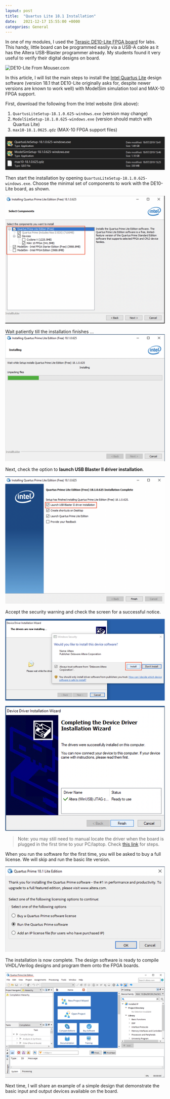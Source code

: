 ```yaml
---
layout: post
title:  "Quartus Lite 18.1 Installation"
date:   2021-12-17 15:55:00 +0000
categories: General
---
```


In one of my modules, I used the [Terasic DE10-Lite FPGA board](https://www.terasic.com.tw/cgi-bin/page/archive.pl?Language=English&CategoryNo=234&No=1021) for labs. 
This handy, little board can be programmed easily via a USB-A cable as it has
the Altera USB-Blaster programmer already. My students found it very useful to
verify their digital designs on board.

![DE10-Lite From Mouser.com](https://www.mouser.co.uk/images/marketingid/2016/microsites/132318264/terasic-de10-lite-board-layout.jpg "DE10-Lite image from mouser.com")

In this article, I will list the main steps to install the 
[Intel Quartus Lite](https://fpgasoftware.intel.com/?edition=lite) design software 
(version 18.1 that DE10-Lite originally asks for, despite newer versions are
known to work well) with ModelSim simulation tool and MAX-10 FPGA support.

First, download the following from the Intel website (link above):

1. `QuartusLiteSetup-18.1.0.625-windows.exe` (version may change) 
2. `ModelSimSetup-18.1.0.625-windows.exe` (version should match with Quartus Lite)
3. `max10-18.1.0625.qdz` (MAX-10 FPGA support files)

![Files Required](/images/QuartusInstall/1-Files_required.png)

Then start the installation by opening
`QuartusLiteSetup-18.1.0.625-windows.exe`. Choose the minimal set of components
to work with the DE10-Lite board, as shown.

![2](/images/QuartusInstall/2-Install_options.png)

Wait patiently till the installation finishes ...
![3](/images/QuartusInstall/3-Wait_toComplete.png)

Next, check the option to **launch USB Blaster II driver installation**.

![4](/images/QuartusInstall/4-Completed.png)

Accept the security warning and check the screen for a successful notice.

![5](/images/QuartusInstall/5-Drivers.png)

![6](/images/QuartusInstall/6-Drivers_done.png)

> Note: you may still need to manual locate the driver when the board is plugged
> in the first time to your PC/laptop. Check [this link](https://www.terasic.com.tw/wiki/Altera_USB_Blaster_Driver_Installation_Instructions) for steps.

When you run the software for the first time, you will be asked to buy a full
license. We will skip and run the basic lite version.

![7](/images/QuartusInstall/7-Run_first_time.png)

The installation is now complete. The design software is ready to compile
VHDL/Verilog designs and program them onto the FPGA boards.

![8](/images/QuartusInstall/8-Quartus_Window.png)

Next time, I will share an example of a simple design that demonstrate the basic
input and output devices available on the board.

